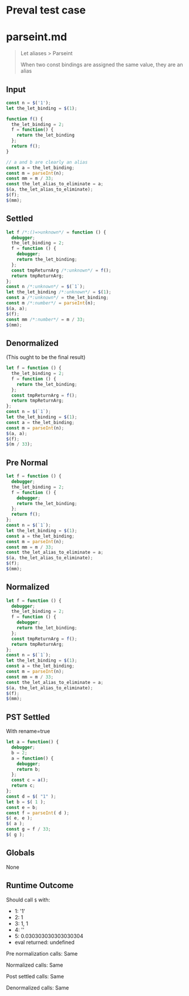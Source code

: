 # Preval test case

# parseint.md

> Let aliases > Parseint
>
> When two const bindings are assigned the same value, they are an alias

## Input

`````js filename=intro
const n = $('1');
let the_let_binding = $(1);

function f() {
  the_let_binding = 2;
  f = function() {
    return the_let_binding
  };
  return f();
}

// a and b are clearly an alias
const a = the_let_binding;
const m = parseInt(n);
const mm = m / 33;
const the_let_alias_to_eliminate = a;
$(a, the_let_alias_to_eliminate);
$(f);
$(mm);
`````

## Settled


`````js filename=intro
let f /*:()=>unknown*/ = function () {
  debugger;
  the_let_binding = 2;
  f = function () {
    debugger;
    return the_let_binding;
  };
  const tmpReturnArg /*:unknown*/ = f();
  return tmpReturnArg;
};
const n /*:unknown*/ = $(`1`);
let the_let_binding /*:unknown*/ = $(1);
const a /*:unknown*/ = the_let_binding;
const m /*:number*/ = parseInt(n);
$(a, a);
$(f);
const mm /*:number*/ = m / 33;
$(mm);
`````

## Denormalized
(This ought to be the final result)

`````js filename=intro
let f = function () {
  the_let_binding = 2;
  f = function () {
    return the_let_binding;
  };
  const tmpReturnArg = f();
  return tmpReturnArg;
};
const n = $(`1`);
let the_let_binding = $(1);
const a = the_let_binding;
const m = parseInt(n);
$(a, a);
$(f);
$(m / 33);
`````

## Pre Normal


`````js filename=intro
let f = function () {
  debugger;
  the_let_binding = 2;
  f = function () {
    debugger;
    return the_let_binding;
  };
  return f();
};
const n = $(`1`);
let the_let_binding = $(1);
const a = the_let_binding;
const m = parseInt(n);
const mm = m / 33;
const the_let_alias_to_eliminate = a;
$(a, the_let_alias_to_eliminate);
$(f);
$(mm);
`````

## Normalized


`````js filename=intro
let f = function () {
  debugger;
  the_let_binding = 2;
  f = function () {
    debugger;
    return the_let_binding;
  };
  const tmpReturnArg = f();
  return tmpReturnArg;
};
const n = $(`1`);
let the_let_binding = $(1);
const a = the_let_binding;
const m = parseInt(n);
const mm = m / 33;
const the_let_alias_to_eliminate = a;
$(a, the_let_alias_to_eliminate);
$(f);
$(mm);
`````

## PST Settled
With rename=true

`````js filename=intro
let a = function() {
  debugger;
  b = 2;
  a = function() {
    debugger;
    return b;
  };
  const c = a();
  return c;
};
const d = $( "1" );
let b = $( 1 );
const e = b;
const f = parseInt( d );
$( e, e );
$( a );
const g = f / 33;
$( g );
`````

## Globals

None

## Runtime Outcome

Should call `$` with:
 - 1: '1'
 - 2: 1
 - 3: 1, 1
 - 4: '<function>'
 - 5: 0.030303030303030304
 - eval returned: undefined

Pre normalization calls: Same

Normalized calls: Same

Post settled calls: Same

Denormalized calls: Same
